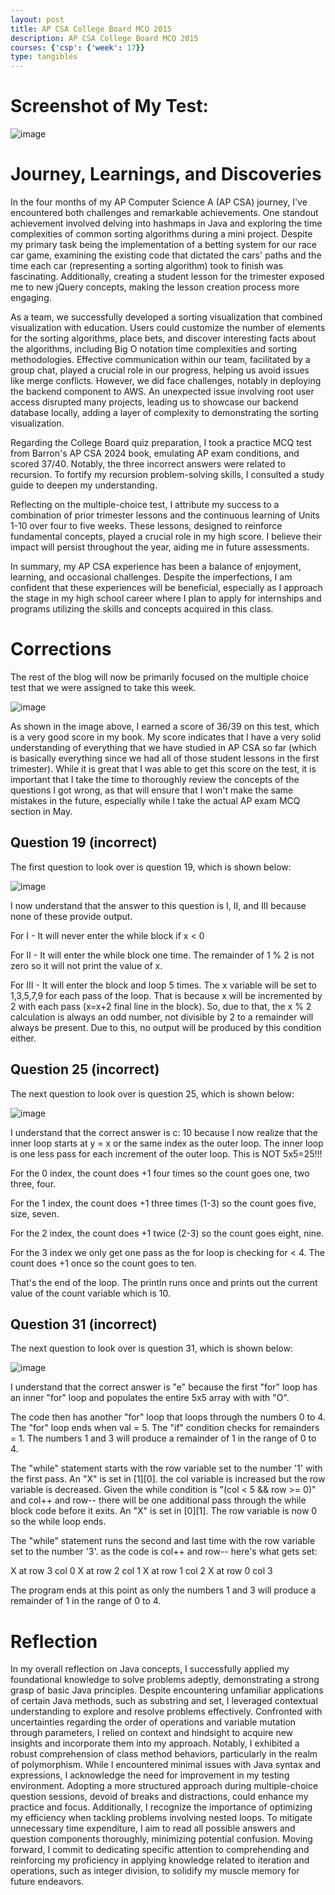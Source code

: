 ```yaml
---
layout: post
title: AP CSA College Board MCQ 2015 
description: AP CSA College Board MCQ 2015 
courses: {'csp': {'week': 17}}
type: tangibles
---
```


# Screenshot of My Test:

![image](https://github.com/raunak2007/csa-pages/assets/41299387/f25daa3b-6425-432c-a2fd-c7084de24201)


# Journey, Learnings, and Discoveries

In the four months of my AP Computer Science A (AP CSA) journey, I've encountered both challenges and remarkable achievements. One standout achievement involved delving into hashmaps in Java and exploring the time complexities of common sorting algorithms during a mini project. Despite my primary task being the implementation of a betting system for our race car game, examining the existing code that dictated the cars' paths and the time each car (representing a sorting algorithm) took to finish was fascinating. Additionally, creating a student lesson for the trimester exposed me to new jQuery concepts, making the lesson creation process more engaging.

As a team, we successfully developed a sorting visualization that combined visualization with education. Users could customize the number of elements for the sorting algorithms, place bets, and discover interesting facts about the algorithms, including Big O notation time complexities and sorting methodologies. Effective communication within our team, facilitated by a group chat, played a crucial role in our progress, helping us avoid issues like merge conflicts. However, we did face challenges, notably in deploying the backend component to AWS. An unexpected issue involving root user access disrupted many projects, leading us to showcase our backend database locally, adding a layer of complexity to demonstrating the sorting visualization.

Regarding the College Board quiz preparation, I took a practice MCQ test from Barron's AP CSA 2024 book, emulating AP exam conditions, and scored 37/40. Notably, the three incorrect answers were related to recursion. To fortify my recursion problem-solving skills, I consulted a study guide to deepen my understanding.

Reflecting on the multiple-choice test, I attribute my success to a combination of prior trimester lessons and the continuous learning of Units 1-10 over four to five weeks. These lessons, designed to reinforce fundamental concepts, played a crucial role in my high score. I believe their impact will persist throughout the year, aiding me in future assessments.

In summary, my AP CSA experience has been a balance of enjoyment, learning, and occasional challenges. Despite the imperfections, I am confident that these experiences will be beneficial, especially as I approach the stage in my high school career where I plan to apply for internships and programs utilizing the skills and concepts acquired in this class.

# Corrections

The rest of the blog will now be primarily focused on the multiple choice test that we were assigned to take this week. 


![image](https://github.com/raunak2007/csa-pages/assets/41299387/f9d40594-a7e7-43ae-9cb3-5d1216072f70)


As shown in the image above, I earned a score of 36/39 on this test, which is a very good score in my book. My score indicates that I have a very solid understanding of everything that we have studied in AP CSA so far (which is basically everything since we had all of those student lessons in the first trimester). While it is great that I was able to get this score on the test, it is important that I take the time to thoroughly review the concepts of the questions I got wrong, as that will ensure that I won't make the same mistakes in the future, especially while I take the actual AP exam MCQ section in May. 




## Question 19 (incorrect)

The first question to look over is question 19, which is shown below:

![image](https://github.com/raunak2007/csa-pages/assets/41299387/5d6199c1-5099-4022-b52d-024fb42c3c01)


I now understand that the answer to this question is I, II, and III because none of these provide output.

For I - It will never enter the while block if x < 0

For II - It will enter the while block one time. The remainder of 1 % 2 is not zero so it will not print the value of x.

For III - It will enter the block and loop 5 times. The x variable will be set to 1,3,5,7,9 for each pass of the loop. That is because x will be incremented by 2 with each pass (x=x+2 final line in the block). So, due to that, the x % 2 calculation is always an odd number, not divisible by 2 to a remainder will always be present. Due to this, no output will be produced by this condition either.



## Question 25 (incorrect)

The next question to look over is question 25, which is shown below:

![image](https://github.com/raunak2007/csa-pages/assets/41299387/96f6d1c8-3871-45a5-9ae8-58d2744e82aa)


I understand that the correct answer is c: 10 because I now realize that the inner loop starts at y = x or the same index as the outer loop. The inner loop is one less pass for each increment of the outer loop. This is NOT 5x5=25!!!

For the 0 index, the count does +1 four times so the count goes one, two three, four.

For the 1 index, the count does +1 three times (1-3) so the count goes five, size, seven.

For the 2 index, the count does +1 twice (2-3) so the count goes eight, nine.

For the 3 index we only get one pass as the for loop is checking for < 4. The count does +1 once so the count goes to ten.

That's the end of the loop. The println runs once and prints out the current value of the count variable which is 10.


## Question 31 (incorrect)

The next question to look over is question 31, which is shown below:

![image](https://github.com/raunak2007/csa-pages/assets/41299387/b69cd159-8cba-41d7-87aa-2d715db61c3a)

I understand that the correct answer is "e" because the first "for" loop has an inner "for" loop and populates the entire 5x5 array with with "O".

The code then has another "for" loop that loops through the numbers 0 to 4. The "for" loop ends when val = 5. The "if" condition checks for remainders = 1. The numbers 1 and 3 will produce a remainder of 1 in the range of 0 to 4.

The "while" statement starts with the row variable set to the number '1' with the first pass. An "X" is set in [1][0]. the col variable is increased but the row variable is decreased. Given the while condition is "(col < 5 && row >= 0)" and col++ and row-- there will be one additional pass through the while block code before it exits. An "X" is set in [0][1]. The row variable is now 0 so the while loop ends.

The "while" statement runs the second and last time with the row variable set to the number '3'. as the code is col++ and row-- here's what gets set:

X at row 3 col 0
X at row 2 col 1
X at row 1 col 2
X at row 0 col 3

The program ends at this point as only the numbers 1 and 3 will produce a remainder of 1 in the range of 0 to 4.

# Reflection

In my overall reflection on Java concepts, I successfully applied my foundational knowledge to solve problems adeptly, demonstrating a strong grasp of basic Java principles. Despite encountering unfamiliar applications of certain Java methods, such as substring and set, I leveraged contextual understanding to explore and resolve problems effectively. Confronted with uncertainties regarding the order of operations and variable mutation through parameters, I relied on context and hindsight to acquire new insights and incorporate them into my approach. Notably, I exhibited a robust comprehension of class method behaviors, particularly in the realm of polymorphism. While I encountered minimal issues with Java syntax and expressions, I acknowledge the need for improvement in my testing environment. Adopting a more structured approach during multiple-choice question sessions, devoid of breaks and distractions, could enhance my practice and focus. Additionally, I recognize the importance of optimizing my efficiency when tackling problems involving nested loops. To mitigate unnecessary time expenditure, I aim to read all possible answers and question components thoroughly, minimizing potential confusion. Moving forward, I commit to dedicating specific attention to comprehending and reinforcing my proficiency in applying knowledge related to iteration and operations, such as integer division, to solidify my muscle memory for future endeavors.








